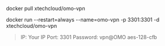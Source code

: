 docker pull xtechcloud/omo-vpn

docker run --restart=always --name=omo-vpn -p 3301:3301 -d xtechcloud/omo-vpn

> IP: Your IP
> Port: 3301
> Password: vpn@OMO
> aes-128-cfb
